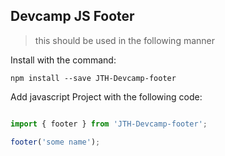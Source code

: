 ## Devcamp JS Footer

> this should be used in the following manner

Install with the command:

```
npm install --save JTH-Devcamp-footer
```

Add javascript Project with the following code:

```javascript

import { footer } from 'JTH-Devcamp-footer';

footer('some name');
```